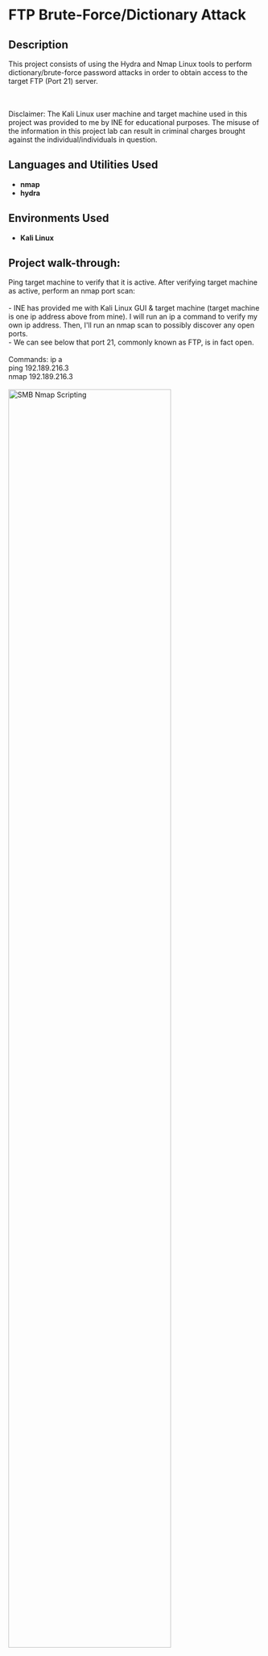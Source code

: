 <h1>FTP Brute-Force/Dictionary Attack</h1>


<h2>Description</h2>
This project consists of using the Hydra and Nmap Linux tools to perform dictionary/brute-force password attacks in order to obtain access to the target FTP (Port 21) server. 
<br />
<br />
<br />

Disclaimer: The Kali Linux user machine and target machine used in this project was provided to me by INE for educational purposes. The misuse of the information in this project lab can result in criminal charges brought against the individual/individuals in question.
<br />


<h2>Languages and Utilities Used</h2>

- <b>nmap</b>
- <b>hydra</b>


<h2>Environments Used </h2>

- <b>Kali Linux</b>

<h2>Project walk-through:</h2>

<p align="left">
Ping target machine to verify that it is active. After verifying target machine as active, perform an nmap port scan: <br/>
<br/>
- INE has provided me with Kali Linux GUI & target machine (target machine is one ip address above from mine).  I will run an ip a command to verify my own ip address. Then, I'll run an nmap scan to possibly discover any open ports. 
<br/>
- We can see below that port 21, commonly known as FTP, is in fact open. 
<br/>
<br/>
Commands: ip a
<br/>
ping 192.189.216.3
<br/>
nmap 192.189.216.3
<br/>
<br/>
<img src="https://i.imgur.com/47nd3RG.png" height="80%" width="80%" alt="SMB Nmap Scripting" class="center"/>
<br />
<br />
<br />
<br />
<br />
<br />
<br />
Run nmap scan that will enumerate the FTP version and OS of the target machine: <br/>
<br/>
- It looks like the version for port 21 is ProFTPD 1.3.5a. We can also see that the nmap scan did an aggressive OS scan and it guessed Linux 2.6.32 with a 96% certainty. 
<br/>
<br/>
Command: nmap 192.189.261.3 -p 21 -sV -O
<br/>
<br/>
<img src="https://i.imgur.com/mPPUtmq.png" height="80%" width="80%" alt="SMB Nmap Scripting" class="center"/>
<br />
<br />
<br />
<br />
<br />
<br />
<br />
Utilize the hydra tool to perform a brute-force password attack on the target FTP server: <br/>
<br/>
- Hydra is an open source, password brute-forcing tool designed around flexibility and high performance in online brute-force attacks.
<br/>
- In the hydra command below, two wordlists were used to help brute-force the passwords which were found. The first wordlist (-L) "common_users.txt" is a wordlist of common usernames, while the second wordlist (-P) "unix_passwords.txt" is a wordlist of common passwords. 
<br/>
- We can see that the hydra tool found 7 valid passwords with the username included as well.
<br/>
<br/>
Command: hydra -L /usr/share/metasploit-framework/data/wordlists/common_users.txt -P /usr/share/metasploit-framework/data/wordlists/unix_passwords.txt 192.189.216.3 ftp
<br/>
<br/>
<img src="https://i.imgur.com/Ht9U4F3.png" height="80%" width="80%" alt="SMB Nmap Scripting" class="center"/>
<br />
<br />
<br />
<br />
<br />
<br />
<br />
Check if FTP server allows users to log in anonymously: <br/>
<br/>
- A user can try to log into the FTP server anonymously by using the command below and not entering anything for both the username and password. We can see below that the "Login failed", which means this FTP server does not allow users to log in anonymously.
<br/>
<br/>
Command: ftp 192.189.216.3
<br/>
<br/>
<img src="https://i.imgur.com/4pEF68n.png" height="80%" width="80%" alt="SMB Nmap Scripting" class="center"/>
<br />
<br />
<br />
<br />
<br />
<br />
<br />
Now use one of the usernames and passwords that we found in the prior step when conducting a brute-force password attack using Hydra: <br/>
<br/>
- This time, I logged in with the sysadmin:654321 username/password which was found in a prior step. We can see that I was allowed access to the FTP server and was able to find a text file name "secret.txt". I was also able to view the information in the secret.txt file.
<br/>
<br/>
Command: ftp 192.189.216.3
<br/>
sysadmin
<br/>
654321
<br/>
ls
<br/>
get secret.txt
<br/>
exit
<br/>
ls
<br/>
cat secret.txt
<br/>
<br/>
<img src="https://i.imgur.com/VZI2I36.png" height="80%" width="80%" alt="SMB Nmap Scripting" class="center"/>
<br />
<br />
<br />
<br />
<br />
<br />
<br />
Use Nmap tool as another way to perform a brute-force password attack on the target FTP server: <br/>
<br/>
- We can see below that nmap can also be used to perform a brute-force attack by using a script called ftp-brute. 
<br/>
<br/>
Command: nmap 192.189.216.3 -p 21 --script ftp-brute --script-args userdb=/root/users
<br/>
<br/>
<img src="https://i.imgur.com/s4oTXPc.png" height="80%" width="80%" alt="SMB Nmap Scripting" class="center"/>
<br />
<br />
<br />
<br />
<br />
<br />
<br />




</p>
